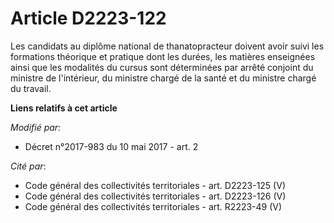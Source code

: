# Article D2223-122

Les candidats au diplôme national de thanatopracteur doivent avoir suivi les formations théorique et pratique dont les
durées, les matières enseignées ainsi que les modalités du cursus sont déterminées par arrêté conjoint du ministre de
l'intérieur, du ministre chargé de la santé et du ministre chargé du travail.

**Liens relatifs à cet article**

_Modifié par_:

  - Décret n°2017-983 du 10 mai 2017 - art. 2

_Cité par_:

  - Code général des collectivités territoriales - art. D2223-125 (V)
  - Code général des collectivités territoriales - art. D2223-126 (V)
  - Code général des collectivités territoriales - art. R2223-49 (V)

